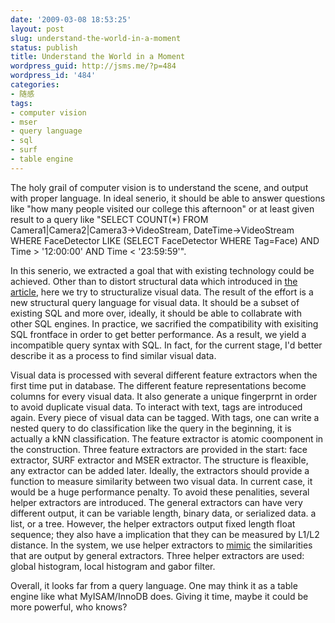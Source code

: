 ```yaml
---
date: '2009-03-08 18:53:25'
layout: post
slug: understand-the-world-in-a-moment
status: publish
title: Understand the World in a Moment
wordpress_guid: http://jsms.me/?p=484
wordpress_id: '484'
categories:
- 随感
tags:
- computer vision
- mser
- query language
- sql
- surf
- table engine
---
```


The holy grail of computer vision is to understand the scene, and output with proper language. In ideal senerio, it should be able to answer questions like "how many people visited our college this afternoon" or at least given result to a query like "SELECT COUNT(*) FROM Camera1|Camera2|Camera3->VideoStream, DateTime->VideoStream WHERE FaceDetector LIKE (SELECT FaceDetector WHERE Tag=Face) AND Time > '12:00:00' AND Time < '23:59:59'".

In this senerio, we extracted a goal that with existing technology could be achieved. Other than to distort structural data which introduced in [the article](http://jsms.me/?p=399), here we try to structuralize visual data. The result of the effort is a new structural query language for visual data. It should be a subset of existing SQL and more over, ideally, it should be able to collabrate with other SQL engines. In practice, we sacrified the compatibility with exisiting SQL frontface in order to get better performance. As a result, we yield a incompatible query syntax with SQL. In fact, for the current stage, I'd better describe it as a process to find similar visual data.

Visual data is processed with several different feature extractors when the first time put in database. The different feature representations become columns for every visual data. It also generate a unique fingerprnt in order to avoid duplicate visual data. To interact with text, tags are introduced again. Every piece of visual data can be tagged. With tags, one can write a nested query to do classification like the query in the beginning, it is actually a kNN classification. The feature extractor is atomic coomponent in the construction. Three feature extractors are provided in the start: face extractor, SURF extractor and MSER extractor. The structure is fleaxible, any extractor can be added later. Ideally, the extractors should provide a function to measure similarity between two visual data. In current case, it would be a huge performance penalty. To avoid these penalities, several helper extractors are introduced. The general extractors can have very different output, it can be variable length, binary data, or serialized data. a list, or a tree. However, the helper extractors output fixed length float sequence; they also have a implication that they can be measured by L1/L2 distance. In the system, we use helper extractors to [mimic](http://jsms.me/?p=450) the similarities that are output by general extractors. Three helper extractors are used: global histogram, local histogram and gabor filter.

Overall, it looks far from a query language. One may think it as a table engine like what MyISAM/InnoDB does. Giving it time, maybe it could be more powerful, who knows?
